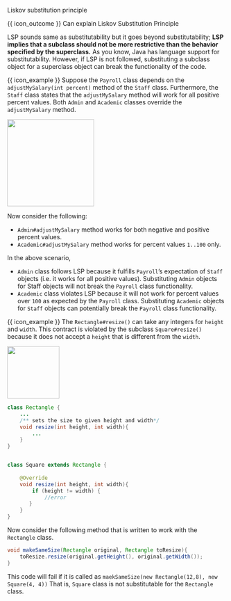 <span id="title">Liskov substitution principle</span>

<span id="prereqs"></span>

<span id="outcomes">{{ icon_outcome }} Can explain Liskov Substitution Principle</span>

<div id="body">

<box type="definition" seamless>
  <include src="../../common/definitions.md#def-liskov-substitution-principle" />
</box>

LSP sounds same as <trigger large trigger="click" for="modal:lsp-substitutability">substitutability</trigger> but it goes beyond substitutability; **LSP implies that a subclass should not be more restrictive than the behavior specified by the superclass.** As you know, Java has language support for substitutability. However, if LSP is not followed, substituting a subclass object for a superclass object can break the functionality of the code.

<modal large header="Textbook {{ icon_embedding }}" id="modal:lsp-substitutability">
  <include src="../../oop/inheritance/substitutability/unit-inElsewhere-asFlat.md" boilerplate/>
</modal> 

<box>

{{ icon_example }} Suppose the `Payroll` class depends on the `adjustMySalary(int percent)` method of the `Staff` class. Furthermore, the `Staff` class states that the `adjustMySalary` method will work for all positive percent values. Both `Admin` and `Academic` classes override the `adjustMySalary` method.

<img src="{{baseUrl}}/principles/liskovSubstitutionPrinciple/images/payroll.png" height="200" />
<p/>

Now consider the following:

* `Admin#adjustMySalary` method works for both negative and positive percent values.
* `Academic#adjustMySalary` method works for percent values `1..100` only.

In the above scenario,

* `Admin` class follows LSP because it fulfills `Payroll`’s expectation of `Staff` objects (i.e. it works for all positive values). Substituting `Admin` objects for Staff objects will not break the `Payroll` class functionality.
* `Academic` class violates LSP because it will not work for percent values over `100` as expected by the `Payroll` class. Substituting `Academic` objects for `Staff` objects can potentially break the `Payroll` class functionality.

<panel type="seamless" header="%%Another example%%">

{{ icon_example }} The `Rectangle#resize()` can take any integers for `height` and `width`. This contract is violated by the subclass `Square#resize()` because it does not accept a `height` that is different from the `width`. 

<img src="{{baseUrl}}/principles/liskovSubstitutionPrinciple/images/rectangleSquare.png" height="120" />
<p/>

```java
class Rectangle {
    ...
    /** sets the size to given height and width*/
    void resize(int height, int width){
        ...
    }
}


class Square extends Rectangle {
    
    @Override
    void resize(int height, int width){
        if (height != width) {
            //error
       }
    }
}
```
Now consider the following method that is written to work with the `Rectangle` class.

```java
void makeSameSize(Rectangle original, Rectangle toResize){
    toResize.resize(original.getHeight(), original.getWidth());
}
```
This code will fail if it is called as `maekSameSize(new Rectangle(12,8), new Square(4, 4))` That is, `Square` class is not substitutable for the `Rectangle` class.

</panel>

</box>

</div>

<div id="extras">
  <include src="exercises.md" />
</div>
